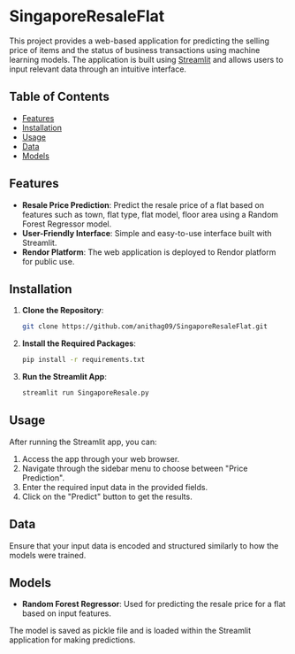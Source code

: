 # SingaporeResaleFlat

This project provides a web-based application for predicting the selling price of items and the status of business transactions using machine learning models. The application is built using [Streamlit](https://streamlit.io/) and allows users to input relevant data through an intuitive interface.

## Table of Contents

- [Features](#features)
- [Installation](#installation)
- [Usage](#usage)
- [Data](#data)
- [Models](#models)

## Features

- **Resale Price Prediction**: Predict the resale price of a flat based on features such as town, flat type, flat model, floor area using a Random Forest Regressor model.
- **User-Friendly Interface**: Simple and easy-to-use interface built with Streamlit.
- **Rendor Platform**: The web application is deployed to Rendor platform for public use.
  
## Installation

1. **Clone the Repository**:
    ```bash
    git clone https://github.com/anithag09/SingaporeResaleFlat.git
    ```

2. **Install the Required Packages**:
    ```bash
    pip install -r requirements.txt
    ```

3. **Run the Streamlit App**:
    ```bash
    streamlit run SingaporeResale.py
    ```

## Usage

After running the Streamlit app, you can:

1. Access the app through your web browser.
2. Navigate through the sidebar menu to choose between "Price Prediction".
3. Enter the required input data in the provided fields.
4. Click on the "Predict" button to get the results.

## Data

Ensure that your input data is encoded and structured similarly to how the models were trained.

## Models

- **Random Forest Regressor**: Used for predicting the resale price for a flat based on input features.

The model is saved as pickle file and is loaded within the Streamlit application for making predictions.

